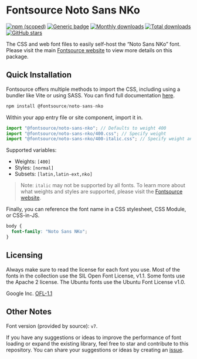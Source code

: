 # Fontsource Noto Sans NKo

[![npm (scoped)](https://img.shields.io/npm/v/@fontsource/noto-sans-nko?color=brightgreen)](https://www.npmjs.com/package/@fontsource/noto-sans-nko) [![Generic badge](https://img.shields.io/badge/fontsource-passing-brightgreen)](https://github.com/fontsource/fontsource) [![Monthly downloads](https://badgen.net/npm/dm/@fontsource/noto-sans-nko)](https://github.com/fontsource/fontsource) [![Total downloads](https://badgen.net/npm/dt/@fontsource/noto-sans-nko)](https://github.com/fontsource/fontsource) [![GitHub stars](https://img.shields.io/github/stars/fontsource/fontsource.svg?style=social&label=Star)](https://github.com/fontsource/fontsource/stargazers)

The CSS and web font files to easily self-host the “Noto Sans NKo” font. Please visit the main [Fontsource website](https://fontsource.org/fonts/noto-sans-nko) to view more details on this package.

## Quick Installation

Fontsource offers multiple methods to import the CSS, including using a bundler like Vite or using SASS. You can find full documentation [here](https://fontsource.org/docs/getting-started/introduction).

```javascript
npm install @fontsource/noto-sans-nko
```

Within your app entry file or site component, import it in.

```javascript
import "@fontsource/noto-sans-nko"; // Defaults to weight 400
import "@fontsource/noto-sans-nko/400.css"; // Specify weight
import "@fontsource/noto-sans-nko/400-italic.css"; // Specify weight and style
```

Supported variables:
- Weights: `[400]`
- Styles: `[normal]`
- Subsets: `[latin,latin-ext,nko]`

> Note: `italic` may not be supported by all fonts. To learn more about what weights and styles are supported, please visit the [Fontsource website](https://fontsource.org/fonts/noto-sans-nko).

Finally, you can reference the font name in a CSS stylesheet, CSS Module, or CSS-in-JS.

```css
body {
  font-family: "Noto Sans NKo";
}
```

## Licensing
Always make sure to read the license for each font you use. Most of the fonts in the collection use the SIL Open Font License, v1.1. Some fonts use the Apache 2 license. The Ubuntu fonts use the Ubuntu Font License v1.0.

Google Inc.
[OFL-1.1](http://scripts.sil.org/OFL)

## Other Notes
Font version (provided by source): `v7`.

If you have any suggestions or ideas to improve the performance of font loading or expand the existing library, feel free to star and contribute to this repository. You can share your suggestions or ideas by creating an [issue](https://github.com/fontsource/fontsource/issues).
